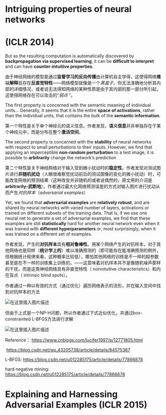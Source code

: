# Intriguing properties of neural networks

# (ICLR 2014) 

 But as the resulting computation is automatically discovered by **backpropagation via supervised learning**, it can be **difficult to interpret** and can have **counter-intuitive properties**. 

由于神经网络的模型是通过**监督学习的反向传播**由计算机自主学得，这使得网络**难以解释**且存在**反直觉特性**——网络模型就像是一个*黑盒子*，你无法准确地分析其内部的详细情况，或者说无法得知网络的某种性质是由于其内部的那一部分所引起，这使得网络存在可以攻击的“*弱点* ”。 

The first property is concerned with the semantic meaning of individual units… Generally, it seems that it is the entire **space of activations**, rather than the individual units, that contains the bulk of the **semantic information**. 

 第一个特性是关于单个神经元的语义信息。作者发现，**语义信息**并非单独存在于某个神经元中，而是分布在整个**激活空间**。 

The second property is concerned with the **stability** of neural networks with respect to small perturbations to their inputs. However, we find that applying an imperceptible **non-random perturbation** to a test image, it is possible to **arbitrarily** change the network’s prediction 

第二个特性是关于神经网络对于输入受到微小扰动时的**稳定性**。作者发现对测试图片进行**非随机扰动**（人眼很难察觉扰动前后的测试图像的变化的微小扰动）时，可能改变网络的预测结果（这种改变并非随机的或者说偶然的，原文用的介词是**arbitrarily–武断地**）。作者通过最大化网络预测误差的方式对输入图片进行扰动从而产生*对抗样本*（*adversarial examples*） 

Yet, we found that **adversarial examples** are **relatively robust**, and are shared by neural networks with varied number of layers, activations or trained on different subsets of the training data. That is, if we use one neural net to generate a set of adversarial examples, we find that these examples are still **statistically** hard for another neural network even when it was trained with **different hyperparameters** or, most surprisingly, when it was trained on a different set of examples. 

作者发现，产生的**对抗样本**具有**相对鲁棒性**。用某个网络产生的对抗样本，对于其他网络也是同样（**统计学上的**）难以准确预测的（即可能存在能准确预测的例外，但根据统计规律来看，这种概率比较低），哪怕其他网络的训练是不一样的超参数甚至是在不一样的训练集上训练的。——这意味着对抗样本并不是像随机噪声那样的干扰，而是这类神经网络具有非直觉特性（ nonintuitive characteristics）和内在盲点（ intrinsic blind spots）。 

作者通过一种以有效的方式（通过优化）遍历网络表示的流形，并在输入空间中找到对抗样本的方法 

 ![在这里插入图片描述](https://img-blog.csdnimg.cn/20190316105140127.PNG) 

但由于上式是一个NP-H问题，所以作者通过下式近似优化，并通过box-constrainted L-BFGS方法进行求解

 ![在这里插入图片描述](https://img-blog.csdnimg.cn/20190316105731767.PNG) 



Reference： https://www.cnblogs.com/lucifer1997/p/12771805.html 

​					   https://blog.csdn.net/qq_43205738/article/details/84575387 

L-BFGS:  https://blog.csdn.net/u012285175/article/details/77866878 

hard negative mining:   https://blog.csdn.net/u012285175/article/details/77866878 



# Explaining and Harnessing Adversarial Examples (ICLR 2015)

